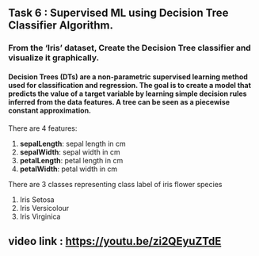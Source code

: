 ## Task 6 : Supervised ML using Decision Tree Classifier Algorithm.

### From the ‘Iris’ dataset, Create the Decision Tree classifier and visualize it graphically.

#### Decision Trees (DTs) are a non-parametric supervised learning method used for classification and regression. The goal is to create a model that predicts the value of a target variable by learning simple decision rules inferred from the data features. A tree can be seen as a piecewise constant approximation.


There are 4 features: 
<OL>
    <li><b>sepalLength</b>: sepal length in cm</li>
    <li><b>sepalWidth</b>: sepal width in cm</li>
    <li><b>petalLength</b>: petal length in cm</li>
    <li><b>petalWidth</b>: petal width in cm</li>
</OL>
    
There are 3 classes representing class label of iris flower species 
<OL>
    <li>Iris Setosa</li>
    <li>Iris Versicolour</li>
    <li>Iris Virginica</li>
</OL> 

## video link : https://youtu.be/zi2QEyuZTdE
